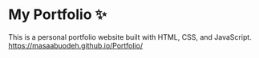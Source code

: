 # My Portfolio ✨

This is a personal portfolio website built with HTML, CSS, and JavaScript.
https://masaabuodeh.github.io/Portfolio/
